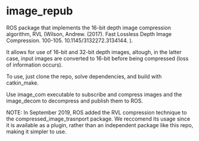# image_repub
ROS package that implements the 16-bit depth image compression algorithm, RVL (Wilson, Andrew. (2017). Fast Lossless Depth Image Compression. 100-105. 10.1145/3132272.3134144. ). 

It allows for use of 16-bit and 32-bit depth images, altough, in the latter case, input images are converted to 16-bit before being compressed (loss of information occurs).

To use, just clone the repo, solve dependencies, and build with catkin_make.

Use image_com executable to subscribe and compress images and the image_decom to decompress and publish them to ROS.

NOTE: In September 2019, ROS added the RVL compression technique to the compressed_image_trasnport package. We reccomend its usage since it is available as a plugin, rather than an independent package like this repo, making it simpler to use.
